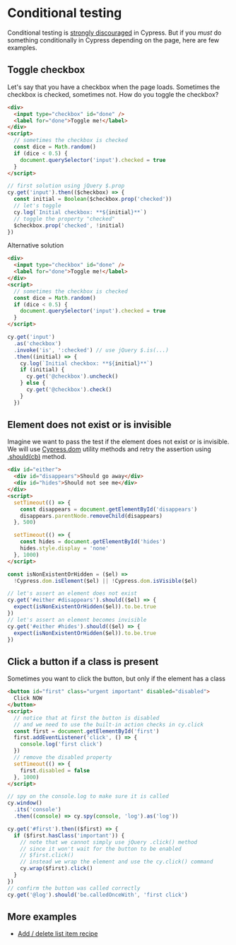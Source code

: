 # Conditional testing

Conditional testing is [strongly discouraged](https://on.cypress.io/conditional-testing) in Cypress. But if you _must_ do something conditionally in Cypress depending on the page, here are few examples.

## Toggle checkbox

Let's say that you have a checkbox when the page loads. Sometimes the checkbox is checked, sometimes not. How do you toggle the checkbox?

<!-- fiddle Toggle first solution-->

```html
<div>
  <input type="checkbox" id="done" />
  <label for="done">Toggle me!</label>
</div>
<script>
  // sometimes the checkbox is checked
  const dice = Math.random()
  if (dice < 0.5) {
    document.querySelector('input').checked = true
  }
</script>
```

```js
// first solution using jQuery $.prop
cy.get('input').then(($checkbox) => {
  const initial = Boolean($checkbox.prop('checked'))
  // let's toggle
  cy.log(`Initial checkbox: **${initial}**`)
  // toggle the property "checked"
  $checkbox.prop('checked', !initial)
})
```

<!-- fiddle-end -->

Alternative solution

<!-- fiddle Toggle second solution -->

```html
<div>
  <input type="checkbox" id="done" />
  <label for="done">Toggle me!</label>
</div>
<script>
  // sometimes the checkbox is checked
  const dice = Math.random()
  if (dice < 0.5) {
    document.querySelector('input').checked = true
  }
</script>
```

```js
cy.get('input')
  .as('checkbox')
  .invoke('is', ':checked') // use jQuery $.is(...)
  .then((initial) => {
    cy.log(`Initial checkbox: **${initial}**`)
    if (initial) {
      cy.get('@checkbox').uncheck()
    } else {
      cy.get('@checkbox').check()
    }
  })
```

<!-- fiddle-end -->

## Element does not exist or is invisible

Imagine we want to pass the test if the element does not exist or is invisible. We will use [Cypress.dom](../cypress-api/index.md) utility methods and retry the assertion using [.should(cb)](../commands/assertions.md) method.

<!-- fiddle Does not exist or is invisible -->

```html
<div id="either">
  <div id="disappears">Should go away</div>
  <div id="hides">Should not see me</div>
</div>
<script>
  setTimeout(() => {
    const disappears = document.getElementById('disappears')
    disappears.parentNode.removeChild(disappears)
  }, 500)

  setTimeout(() => {
    const hides = document.getElementById('hides')
    hides.style.display = 'none'
  }, 1000)
</script>
```

```js
const isNonExistentOrHidden = ($el) =>
  !Cypress.dom.isElement($el) || !Cypress.dom.isVisible($el)

// let's assert an element does not exist
cy.get('#either #disappears').should(($el) => {
  expect(isNonExistentOrHidden($el)).to.be.true
})
// let's assert an element becomes invisible
cy.get('#either #hides').should(($el) => {
  expect(isNonExistentOrHidden($el)).to.be.true
})
```

<!-- fiddle-end -->

## Click a button if a class is present

Sometimes you want to click the button, but only if the element has a class

<!-- fiddle Click a button if a class is present -->

```html
<button id="first" class="urgent important" disabled="disabled">
  Click NOW
</button>
<script>
  // notice that at first the button is disabled
  // and we need to use the built-in action checks in cy.click
  const first = document.getElementById('first')
  first.addEventListener('click', () => {
    console.log('first click')
  })
  // remove the disabled property
  setTimeout(() => {
    first.disabled = false
  }, 1000)
</script>
```

```js
// spy on the console.log to make sure it is called
cy.window()
  .its('console')
  .then((console) => cy.spy(console, 'log').as('log'))

cy.get('#first').then(($first) => {
  if ($first.hasClass('important')) {
    // note that we cannot simply use jQuery .click() method
    // since it won't wait for the button to be enabled
    // $first.click()
    // instead we wrap the element and use the cy.click() command
    cy.wrap($first).click()
  }
})
// confirm the button was called correctly
cy.get('@log').should('be.calledOnceWith', 'first click')
```

<!-- fiddle-end -->

## More examples

- [Add / delete list item recipe](./add-list-item.md)
